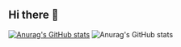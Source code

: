 ## Hi there 👋
[![Anurag's GitHub stats](https://github-readme-stats.vercel.app/api?username=yinx0004)](https://github.com/anuraghazra/github-readme-stats)
![Anurag's GitHub stats](https://github-readme-stats.vercel.app/api?username=yinx0004&show_icons=true&theme=radical)
<!--
**yinx0004/yinx0004** is a ✨ _special_ ✨ repository because its `README.md` (this file) appears on your GitHub profile.

Here are some ideas to get you started:

- 🔭 I’m currently working on ...
- 🌱 I’m currently learning ...
- 👯 I’m looking to collaborate on ...
- 🤔 I’m looking for help with ...
- 💬 Ask me about ...
- 📫 How to reach me: ...
- 😄 Pronouns: ...
- ⚡ Fun fact: ...
-->
